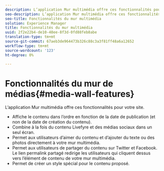 ```yaml
---
description: L’application Mur multimédia offre ces fonctionnalités pour votre site.
seo-description: L’application Mur multimédia offre ces fonctionnalités pour votre site.
seo-title: Fonctionnalités du mur multimédia
solution: Experience Manager
title: Fonctionnalités du mur multimédia
uuid: 2f2e22b4-de10-48ee-8f3d-0fd88feb8abe
translation-type: tm+mt
source-git-commit: 67aeb3de964473b326c88c3a3f81ff48a6a12652
workflow-type: tm+mt
source-wordcount: '123'
ht-degree: 0%

---
```



# Fonctionnalités du mur de médias{#media-wall-features}

L’application Mur multimédia offre ces fonctionnalités pour votre site.



* Affiche le contenu dans l’ordre en fonction de la date de publication (et non de la date de création du contenu).
* Combine à la fois du contenu Livefyre et des médias sociaux dans un seul écran.
* Permet aux utilisateurs d’aimer du contenu et d’ajouter du texte ou des photos directement à votre mur multimédia.
* Permet aux utilisateurs de partager du contenu sur Twitter et Facebook. Le lien permalink partagé redirige les utilisateurs qui cliquent dessus vers l’élément de contenu de votre mur multimédia.
* Permet de créer un style spécial pour le contenu proposé.

